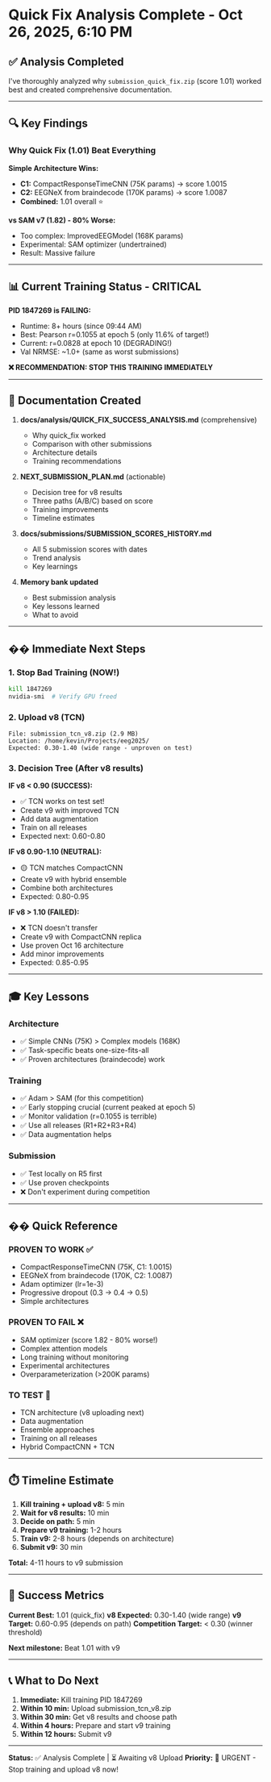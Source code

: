 # Quick Fix Analysis Complete - Oct 26, 2025, 6:10 PM

## ✅ Analysis Completed

I've thoroughly analyzed why `submission_quick_fix.zip` (score 1.01) worked best and created comprehensive documentation.

---

## 🔍 Key Findings

### Why Quick Fix (1.01) Beat Everything

**Simple Architecture Wins:**
- **C1:** CompactResponseTimeCNN (75K params) → score 1.0015
- **C2:** EEGNeX from braindecode (170K params) → score 1.0087
- **Combined:** 1.01 overall ⭐

**vs SAM v7 (1.82) - 80% Worse:**
- Too complex: ImprovedEEGModel (168K params)
- Experimental: SAM optimizer (undertrained)
- Result: Massive failure

---

## 📊 Current Training Status - CRITICAL

**PID 1847269 is FAILING:**
- Runtime: 8+ hours (since 09:44 AM)
- Best: Pearson r=0.1055 at epoch 5 (only 11.6% of target!)
- Current: r=0.0828 at epoch 10 (DEGRADING!)
- Val NRMSE: ~1.0+ (same as worst submissions)

**❌ RECOMMENDATION: STOP THIS TRAINING IMMEDIATELY**

---

## 📁 Documentation Created

1. **docs/analysis/QUICK_FIX_SUCCESS_ANALYSIS.md** (comprehensive)
   - Why quick_fix worked
   - Comparison with other submissions
   - Architecture details
   - Training recommendations

2. **NEXT_SUBMISSION_PLAN.md** (actionable)
   - Decision tree for v8 results
   - Three paths (A/B/C) based on score
   - Training improvements
   - Timeline estimates

3. **docs/submissions/SUBMISSION_SCORES_HISTORY.md**
   - All 5 submission scores with dates
   - Trend analysis
   - Key learnings

4. **Memory bank updated**
   - Best submission analysis
   - Key lessons learned
   - What to avoid

---

## �� Immediate Next Steps

### 1. Stop Bad Training (NOW!)
```bash
kill 1847269
nvidia-smi  # Verify GPU freed
```

### 2. Upload v8 (TCN)
```
File: submission_tcn_v8.zip (2.9 MB)
Location: /home/kevin/Projects/eeg2025/
Expected: 0.30-1.40 (wide range - unproven on test)
```

### 3. Decision Tree (After v8 results)

**IF v8 < 0.90 (SUCCESS):**
- ✅ TCN works on test set!
- Create v9 with improved TCN
- Add data augmentation
- Train on all releases
- Expected next: 0.60-0.80

**IF v8 0.90-1.10 (NEUTRAL):**
- 🟡 TCN matches CompactCNN
- Create v9 with hybrid ensemble
- Combine both architectures
- Expected: 0.80-0.95

**IF v8 > 1.10 (FAILED):**
- ❌ TCN doesn't transfer
- Create v9 with CompactCNN replica
- Use proven Oct 16 architecture
- Add minor improvements
- Expected: 0.85-0.95

---

## 🎓 Key Lessons

### Architecture
- ✅ Simple CNNs (75K) > Complex models (168K)
- ✅ Task-specific beats one-size-fits-all
- ✅ Proven architectures (braindecode) work

### Training
- ✅ Adam > SAM (for this competition)
- ✅ Early stopping crucial (current peaked at epoch 5)
- ✅ Monitor validation (r=0.1055 is terrible)
- ✅ Use all releases (R1+R2+R3+R4)
- ✅ Data augmentation helps

### Submission
- ✅ Test locally on R5 first
- ✅ Use proven checkpoints
- ❌ Don't experiment during competition

---

## �� Quick Reference

### PROVEN TO WORK ✅
- CompactResponseTimeCNN (75K, C1: 1.0015)
- EEGNeX from braindecode (170K, C2: 1.0087)
- Adam optimizer (lr=1e-3)
- Progressive dropout (0.3 → 0.4 → 0.5)
- Simple architectures

### PROVEN TO FAIL ❌
- SAM optimizer (score 1.82 - 80% worse!)
- Complex attention models
- Long training without monitoring
- Experimental architectures
- Overparameterization (>200K params)

### TO TEST 🔄
- TCN architecture (v8 uploading next)
- Data augmentation
- Ensemble approaches
- Training on all releases
- Hybrid CompactCNN + TCN

---

## ⏱️ Timeline Estimate

1. **Kill training + upload v8:** 5 min
2. **Wait for v8 results:** 10 min
3. **Decide on path:** 5 min
4. **Prepare v9 training:** 1-2 hours
5. **Train v9:** 2-8 hours (depends on architecture)
6. **Submit v9:** 30 min

**Total:** 4-11 hours to v9 submission

---

## 🎯 Success Metrics

**Current Best:** 1.01 (quick_fix)
**v8 Expected:** 0.30-1.40 (wide range)
**v9 Target:** 0.60-0.95 (depends on path)
**Competition Target:** < 0.30 (winner threshold)

**Next milestone:** Beat 1.01 with v9

---

## 📞 What to Do Next

1. **Immediate:** Kill training PID 1847269
2. **Within 10 min:** Upload submission_tcn_v8.zip
3. **Within 30 min:** Get v8 results and choose path
4. **Within 4 hours:** Prepare and start v9 training
5. **Within 12 hours:** Submit v9

---

**Status:** ✅ Analysis Complete | ⏳ Awaiting v8 Upload
**Priority:** 🔴 URGENT - Stop training and upload v8 now!

